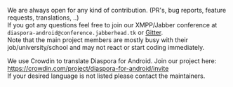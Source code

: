 We are always open for any kind of contribution. (PR's, bug reports, feature requests, translations, ..)  
If you got any questions feel free to join our XMPP/Jabber conference at `diaspora-android@conference.jabberhead.tk` or [Gitter](https://gitter.im/Diaspora-for-Android/diaspora-android).  
Note that the main project members are mostly busy with their job/university/school and may not react or start coding immediately.

We use Crowdin to translate Diaspora for Android. Join our project here:   <https://crowdin.com/project/diaspora-for-android/invite>  
If your desired language is not listed please contact the maintainers.  
